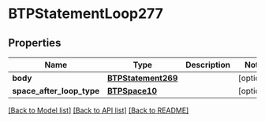 # BTPStatementLoop277

## Properties
Name | Type | Description | Notes
------------ | ------------- | ------------- | -------------
**body** | [**BTPStatement269**](BTPStatement269.md) |  | [optional] 
**space_after_loop_type** | [**BTPSpace10**](BTPSpace10.md) |  | [optional] 

[[Back to Model list]](../README.md#documentation-for-models) [[Back to API list]](../README.md#documentation-for-api-endpoints) [[Back to README]](../README.md)


